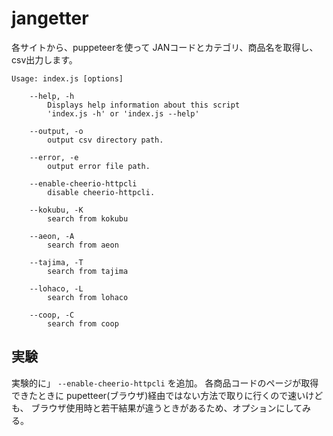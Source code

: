 # jangetter

各サイトから、puppeteerを使って JANコードとカテゴリ、商品名を取得し、csv出力します。

```
Usage: index.js [options]

	--help, -h
		Displays help information about this script
		'index.js -h' or 'index.js --help'

	--output, -o
		output csv directory path.

	--error, -e
		output error file path.

	--enable-cheerio-httpcli
		disable cheerio-httpcli.

	--kokubu, -K
		search from kokubu

	--aeon, -A
		search from aeon

	--tajima, -T
		search from tajima

	--lohaco, -L
		search from lohaco

	--coop, -C
		search from coop
```

## 実験

実験的に」 ```--enable-cheerio-httpcli``` を追加。
各商品コードのページが取得できたときに pupetteer(ブラウザ)経由ではない方法で取りに行くので速いけども、
ブラウザ使用時と若干結果が違うときがあるため、オプションにしてみる。    
